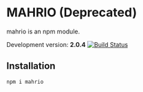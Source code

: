# MAHRIO (Deprecated)

mahrio is an npm module.

Development version: **2.0.4** [![Build Status](https://travis-ci.org/JRGEMCP/MAHRIO.svg?branch=master)](https://travis-ci.org/JRGEMCP/MAHRIO)

## Installation

`npm i mahrio`
